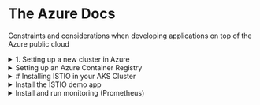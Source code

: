 # The Azure Docs
Constraints and considerations when developing applications on top of the Azure public cloud


<details><summary>1. Setting up a new cluster in Azure</summary>
  <p>
0. Define your variables (in ~/.bashrc?)

```
AKS_RESOURCE_GROUP=myResourceGroup
AKS_CLUSTER_NAME=myAKSCluster
ACR_NAME=sudeshContainerRegistry
```

1. Create a resource group

`az group create --name myResourceGroup --location "West Europe"`

2. Create an AKS cluster (preferrably mod 3 nodecount for quorum, check MS docs for getting the kubernetes versions available)

```
az aks create --resource-group myResourceGroup --name myAKSCluster --node-count 2 --kubernetes-version 1.10.9 --generate-ssh-keys

# get and configure credentials for kubectl
az aks get-credentials --resource-group myResourceGroup --name myAKSCluster
```
</p>
</details>

<details><summary>Setting up an Azure Container Registry</summary>
  <p>
  
3. Create an **Azure Container Registry (acr)** (name should be unique)

`az acr create --resource-group myResourceGroup --name $ACR_NAME --sku Basic`

4. Register the kubernetes cluster against your container registry

```
CLIENT_ID=$(az aks show --resource-group $AKS_RESOURCE_GROUP --name $AKS_CLUSTER_NAME --query "servicePrincipalProfile.clientId" --output tsv)
ACR_ID=$(az acr show --name $ACR_NAME --resource-group $ACR_RESOURCE_GROUP --query "id" --output tsv)

az role assignment create --assignee $CLIENT_ID --role Reader --scope $ACR_ID
```

5. Publish Container in your container registry

[Azure Docs](https://docs.microsoft.com/en-us/azure/container-registry/container-registry-auth-aks)

To be able to publish containers to the registry from your machine, run the following code
```bash
#!/bin/bash

AKS_RESOURCE_GROUP=myResourceGroup
AKS_CLUSTER_NAME=myAKSCluster
ACR_RESOURCE_GROUP=myResourceGroup
ACR_NAME=sudeshContainerRegistry

# Get the id of the service principal configured for AKS
CLIENT_ID=$(az aks show --resource-group $AKS_RESOURCE_GROUP --name $AKS_CLUSTER_NAME --query "servicePrincipalProfile.clientId" --output tsv)

# Get the ACR registry resource id
ACR_ID=$(az acr show --name $ACR_NAME --resource-group $ACR_RESOURCE_GROUP --query "id" --output tsv)

# Now authenticate the AKS cluster against the container registry
az role assignment create --assignee $CLIENT_ID --role Reader --scope $ACR_ID
```

# Publishing a container to your registry

1. Login to your registry

`az acr login --name sudeshcontainerregistry`

2. Push your image

`docker push sudeshcontainerregistry.azurecr.io/prometheus-hello:v1`

3. Deploy your image

`kubectl apply -f kubes/prometheus.yml`

[kubes/prometheus.yml](kubes/prometheus.yml)

4. Check it

```bash
kubectl get deployments
kubectl get pods
kubectl get services
```
</p>
</details>

<details><summary># Installing ISTIO in your AKS Cluster</summary>
<p>
1. Install ISTIO
First download istio on your laptop and add it to your PATH \
[Istio Docs](https://istio.io/docs/setup/kubernetes/download-release/)

Then install using [helm and tiller](https://istio.io/docs/setup/kubernetes/helm-install/) by running the following commands

```
cd ~/git/istio
kubectl apply -f install/kubernetes/helm/helm-service-account.yaml
helm init --service-account tiller
helm install install/kubernetes/helm/istio --name istio --namespace istio-system
```
</p>
</details>

<details><summary>Install the ISTIO demo app</summary>
  <p>

[istio bookinfo application](https://istio.io/docs/examples/bookinfo/)

1. Enable automatic sidecar injection in the **default** namespace

`kubectl label namespace default istio-injection=enabled`

2. Deploy the services

`kubectl apply -f samples/bookinfo/platform/kube/bookinfo.yaml`

3. Enable access to the services by creating a gateway

`kubectl apply -f samples/bookinfo/networking/bookinfo-gateway.yaml`

4. Confirm that services and gateway are running

```
kubectl get services
kubectl get gateway
```
</p>
</details>

<details><summary>Install and run monitoring (Prometheus)</summary>
  <p>

[istio-metric-and-logs](https://istio.io/docs/tasks/telemetry/metrics-logs/)

1. Enable metric collection

`kubectl apply -f new_telemetry.yml`
[new_telemetry.yml](kubes/new_telemetry.yml)

2. Open dashboard (prometheus)

`kubectl -n istio-system port-forward $(kubectl -n istio-system get pod -l app=prometheus -o jsonpath='{.items[0].metadata.name}') 9090:9090 &`

Now you can find your metrics at http://localhost:9090
</p>

<details><summary>Install and run logging (Fluentd/Elasticsearch/Kibana)</summary>
  <p>

## Install and run distributed tracing (Jaeger/...)

[istio-distributed-tracing](https://istio.io/docs/tasks/telemetry/distributed-tracing/)

```
# install tracing config for demo
kubectl apply -f install/kubernetes/istio-demo.yaml
# start jaeger proxy
kubectl port-forward -n istio-system $(kubectl get pod -n istio-system -l app=jaeger -o jsonpath='{.items[0].metadata.name}') 16686:16686 &
```

You should now be able to access the jaeger dashboard at http://localhost:16686
</p>
</details>

<details><summary>Routing</summary>
  <p>ToDo
    
    
  </p>
  </details>
